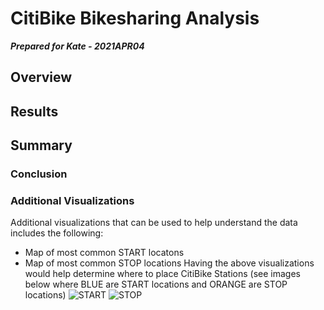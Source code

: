 # CitiBike Bikesharing Analysis

***Prepared for Kate - 2021APR04***

## Overview

## Results

## Summary

### Conclusion

### Additional Visualizations

Additional visualizations that can be used to help understand the data includes the following:
* Map of most common START locatons
* Map of most common STOP locations
Having the above visualizations would help determine where to place CitiBike Stations (see images below where BLUE are START locations and ORANGE are STOP locations)
![START]("..Resources/START.png")
![STOP]("..Resources/START.png")
